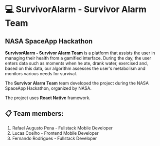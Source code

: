 # 💻 SurvivorAlarm - Survivor Alarm Team 
## NASA SpaceApp Hackathon

**SurvivorAlarm - Survivor Alarm Team** is a platform that assists the user in managing their health from a gamified interface. During the day, the user enters data such as moments when he ate, drank water, exercised and, based on this data, our algorithm assesses the user's metabolism and monitors various needs for survival.

The **Survivor Alarm Team** team developed the project during the NASA SpaceApp Hackathon, organized by NASA.

The project uses **React Native** framework.

## 📋 Team members:

 1. Rafael Augusto Pena - Fullstack Mobile Developer
 2. Lucas Coelho - Frontend Mobile Developer 
 3. Fernando Rodrigues - Fullstack Developer 
